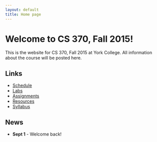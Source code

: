 ```yaml
---
layout: default
title: Home page
---
```


# Welcome to CS 370, Fall 2015!

This is the website for CS 370, Fall 2015 at York College.
All information about the course will be posted here.

## Links

* [Schedule](schedule/index.html)
* [Labs](labs/index.html)
* [Assignments](assign/index.html)
* [Resources](resources.html)
* [Syllabus](syllabus.html)

## News

* **Sept 1** - Welcome back!

<!--
* **Sept 9** - Assignment 1 (Don Quixote) Due.
* **Sept 23** - Assignment 2 (Rollin' Train) Due.
* **Sept 25 - EXAM I.**
* **Oct 14** - NO CLASS - Fall Break.
* **Oct 16** - FINAL PROJECT, Milestone 1 Demo.
* **Oct 27** - Assignment 3 (Limelight) Due.
* **Oct 28 - EXAM II.**
* **Nov 18** - Assignment 4 (TeaMan) Due.
* **Nov 20 - EXAM III.**
* **Nov 25** - FINAL PROJECT, Milestone 2 Demo.
* **Nov 27** - NO CLASS - Thanksgiving Break.
* **Dec 11 - FINAL PROJECT DEMOS 10:15am-12:15pm** [Submission Instructions](assign/ProjectSubmit.html)
-->